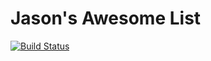   # Jason's Awesome List  
[![Build Status](https://travis-ci.org/casjay/awesome.svg?branch=master)](https://travis-ci.org/casjay/awesome)
